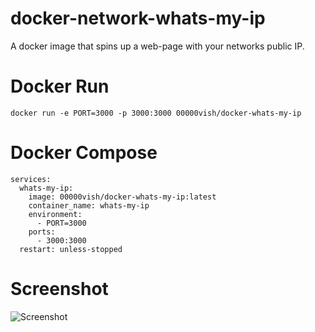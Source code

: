 # docker-network-whats-my-ip

A docker image that spins up a web-page with your networks public IP.

# Docker Run

```
docker run -e PORT=3000 -p 3000:3000 00000vish/docker-whats-my-ip
```

# Docker Compose

```
services:
  whats-my-ip:
    image: 00000vish/docker-whats-my-ip:latest
    container_name: whats-my-ip
    environment:
      - PORT=3000
    ports:
      - 3000:3000
  restart: unless-stopped
```

# Screenshot

![Screenshot](https://github.com/00000vish/docker-whats-my-ip/assets/11762008/8c549f64-ada4-435c-944a-29e55038d228)

